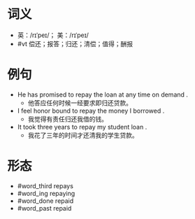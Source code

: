 # 词义
- 英：/rɪˈpeɪ/； 美：/rɪˈpeɪ/
- #vt 偿还；报答；归还；清偿；值得；酬报
# 例句
- He has promised to repay the loan at any time on demand .
	- 他答应任何时候一经要求即归还贷款。
- I feel honor bound to repay the money I borrowed .
	- 我觉得有责任归还我借的钱。
- It took three years to repay my student loan .
	- 我花了三年的时间才还清我的学生贷款。
# 形态
- #word_third repays
- #word_ing repaying
- #word_done repaid
- #word_past repaid
